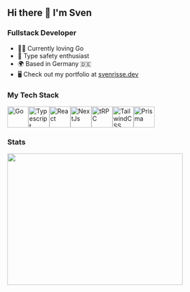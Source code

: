 ## Hi there 👋 I'm Sven

### Fullstack Developer

* 👨‍💻  Currently loving Go
* 🤝  Type safety enthusiast
* 🌍  Based in Germany 🇩🇪
* 🖥️  Check out my portfolio at [svenrisse.dev](https://www.svenrisse.dev/)

### My Tech Stack 
<div style="display: flex;">
  <a href="https://go.dev/"><img src="https://raw.githubusercontent.com/danielcranney/readme-generator/main/public/icons/skills/go-colored.svg" width="48" height="48" alt="Go" /></a>
  <a href="https://www.typescriptlang.org"><img src="https://raw.githubusercontent.com/danielcranney/readme-generator/main/public/icons/skills/typescript-colored.svg" width="48" height="48" alt="Typescript" /></a>
  <a href="https://www.reactjs.org"><img src="https://raw.githubusercontent.com/danielcranney/readme-generator/main/public/icons/skills/react-colored.svg" width="48" height="48" alt="React" /></a>
  <a href="https://www.nextjs.org"><img src="https://raw.githubusercontent.com/danielcranney/readme-generator/main/public/icons/skills/nextjs-colored-dark.svg" width="48" height="48" alt="NextJs" /></a>
  <a href="https://trpc.io"><img src="https://avatars.githubusercontent.com/u/78011399?s=200&v=4" width="48" height="48" alt="tRPC"/></a>
  <a href="https://www.tailwindcss.com"><img src="https://raw.githubusercontent.com/danielcranney/readme-generator/main/public/icons/skills/tailwindcss-colored.svg" width="48" height="48" alt="TailwindCSS" /></a>
  <a href="https://prisma.io"><img src="https://avatars.githubusercontent.com/u/17219288?s=200&v=4" width="48" height="48" alt="Prisma" /></a>
</div>

### Stats

 <img src = "https://github-readme-stats-phi-three-51.vercel.app/api/top-langs/?username=svenrisse&layout=compact&theme=react&hide_border=true&langs_count=10&hide=liquid,php,blade,ejs,makefile,css,html,sass,scss,smarty,shell&exclude_repo=github-readme-stats" height=300 width = 400>


